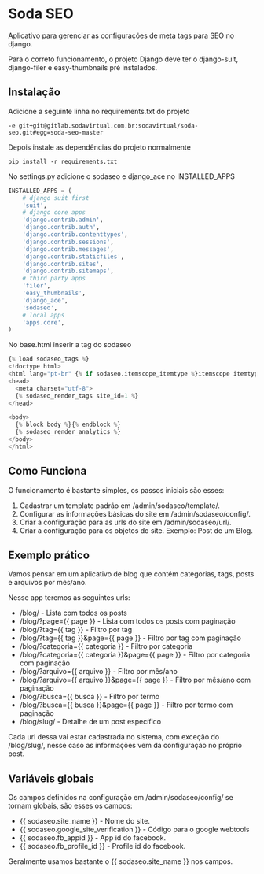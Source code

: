 # Soda SEO

Aplicativo para gerenciar as configurações de meta tags para SEO no django.

Para o correto funcionamento, o projeto Django deve ter o django-suit, django-filer e easy-thumbnails pré instalados.

## Instalação

Adicione a seguinte linha no requirements.txt do projeto

```
-e git+git@gitlab.sodavirtual.com.br:sodavirtual/soda-seo.git#egg=soda-seo-master
```

Depois instale as dependências do projeto normalmente

```
pip install -r requirements.txt
```

No settings.py adicione o sodaseo e django_ace no INSTALLED_APPS

```python
INSTALLED_APPS = (
    # django suit first
    'suit',
    # django core apps
    'django.contrib.admin',
    'django.contrib.auth',
    'django.contrib.contenttypes',
    'django.contrib.sessions',
    'django.contrib.messages',
    'django.contrib.staticfiles',
    'django.contrib.sites',
    'django.contrib.sitemaps',
    # third party apps
    'filer',
    'easy_thumbnails',
    'django_ace',
    'sodaseo',
    # local apps
    'apps.core',
)
```

No base.html inserir a tag do sodaseo

```python
{% load sodaseo_tags %}
<!doctype html>
<html lang="pt-br" {% if sodaseo.itemscope_itemtype %}itemscope itemtype="{{ sodaseo.itemscope_itemtype }}"{% endif %}>
<head>
  <meta charset="utf-8">
  {% sodaseo_render_tags site_id=1 %}
</head>

<body>
  {% block body %}{% endblock %}
  {% sodaseo_render_analytics %}
</body>
</html>
```

## Como Funciona

O funcionamento é bastante simples, os passos iniciais são esses:

1. Cadastrar um template padrão em /admin/sodaseo/template/.
2. Configurar as informações básicas do site em /admin/sodaseo/config/.
3. Criar a configuração para as urls do site em /admin/sodaseo/url/.
4. Criar a configuração para os objetos do site. Exemplo: Post de um Blog.

## Exemplo prático

Vamos pensar em um aplicativo de blog que contém categorias, tags, posts e arquivos por mês/ano.

Nesse app teremos as seguintes urls:

* /blog/ - Lista com todos os posts
* /blog/?page={{ page }} - Lista com todos os posts com paginação
* /blog/?tag={{ tag }} - Filtro por tag
* /blog/?tag={{ tag }}&page={{ page }} - Filtro por tag com paginação
* /blog/?categoria={{ categoria }} - Filtro por categoria
* /blog/?categoria={{ categoria }}&page={{ page }} - Filtro por categoria com paginação
* /blog/?arquivo={{ arquivo }} - Filtro por mês/ano
* /blog/?arquivo={{ arquivo }}&page={{ page }} - Filtro por mês/ano com paginação
* /blog/?busca={{ busca }} - Filtro por termo
* /blog/?busca={{ busca }}&page={{ page }} - Filtro por termo com paginação
* /blog/slug/ - Detalhe de um post específico

Cada url dessa vai estar cadastrada no sistema, com exceção do /blog/slug/, nesse caso as informações vem da configuração no próprio post.

## Variáveis globais

Os campos definidos na configuração em /admin/sodaseo/config/ se tornam globais, são esses os campos:

* {{ sodaseo.site_name }} - Nome do site.
* {{ sodaseo.google_site_verification }} - Código para o google webtools
* {{ sodaseo.fb_appid }} - App id do facebook.
* {{ sodaseo.fb_profile_id }} - Profile id do facebook.

Geralmente usamos bastante o {{ sodaseo.site_name }} nos campos.

